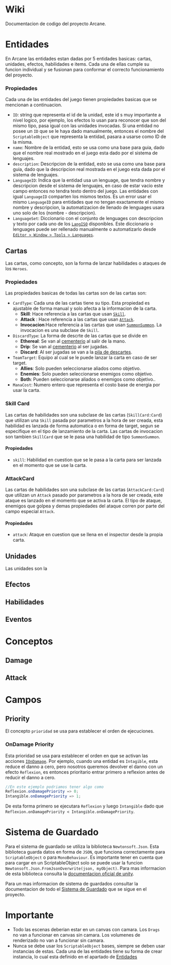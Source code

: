 # Wiki

Documentacion de codigo del proyecto Arcane.

# Entidades

En Arcane las entidades estan dadas por 5 entidades basicas: cartas, unidades, efectos, habilidades e items. Cada una de ellas cumple su funcion individual y se fusionan para conformar el correcto funcionamiento del proyecto.

### Propiedades

Cada una de las entidades del juego tienen propiedades basicas que se mencionan a continuacion.

- `ID`: string que representa el id de la unidad, este id s muy importante a nivel logico, por ejemplo, los efectos lo usan para reconocer que son del mismo tipo, pasa igual con las unidades invocadas. Si una entidad no posee un `ID` que se le haya dado manualmente, entonces el nombre del `ScriptableObject` que representa la entidad, pasara a usarse como ID de la misma.
- `name`: Nombre de la entidad, esto se usa como una base para guia, dado que el nombre real mostrado en el juego esta dado por el sistema de lenguajes.
- `description`: Descripcion de la entidad, esto se usa como una base para guia, dado que la descripcion real mostrada en el juego esta dada por el sistema de lenguajes.
- `LanguageID`: Indica que la entidad usa un lenguage, que tendra nombre y descripcion desde el sistema de lenguajes, en caso de estar vacio este campo entonces no tendra texto dentro del juego. Las entidades con igual `LanguageID` comparten los mismos textos. Es un error usar el mismo `LanguageID` para entidades que no tengan exactamente el mismo nombre y descripcion, la automatizacion de llenado de lenguages usara uno solo de los (nombre - descripcion).
- `LanguageSet`: Diccionario con el conjunto de lenguages con descripcion y texto por cada uno de los [`LangISO`](TODO) disponibles. Este diccionario o lenguages puede ser rellenado manualmente o automatizarlo desde [`Editor > Window > Tools > Languages`](TODO).

## Cartas

Las cartas, como concepto, son la forma de lanzar habilidades o ataques de los `Heroes`.

### Propiedades
<!-- TODO: Imagen para cada una de las propiedades -->
Las propiedades basicas de todas las cartas son de las cartas son:

- `CardType`: Cada una de las cartas tiene su tipo. Esta propiedad es ajustable de forma manual y solo afecta a la informacion de la carta.
  - **Skill**: Hace referencia a las cartas que usan [`Skill`]().
  - **Attack** : Hace referencia a las cartas que usan [`Attack`]().
  - **Invocacion**:Hace referencia a las cartas que usan [`SummonSummon`](). La invocacion es una subclase de `Skill`.
- `DiscardType`: La forma de descrte de las cartas que se divide en
  - **Ethereal**: Se van al [cementerio]() al salir de la mano.
  - **Drip**: Se van al [cementerio]() al ser jugadas.
  - **Discard**: Al ser jugadas se van a la [pila de descartes]().
- `TeamTarget`: Equipo al cual se le puede lanzar la carta en caso de ser target.
  - **Allies**: Solo pueden seleccionarse aliados como objetivo.
  - **Enemies**: Solo pueden seleccionarse enemigos como objetivo.
  - **Both**: Pueden seleccionarse aliados o enemigos como objetivo..
- `ManaCost`: Numero entero que representa el costo base de energia por usar la carta.

### Skill Card

Las cartas de habilidades son una subclase de las cartas (`SkillCard:Card`) que utilizan una `Skill` pasada por parametros a la hora de ser creada, esta habilidad es lanzada de forma automatica o en forma de target, segun se especifique en el tipo de lanzamiento de la carta.
Las cartas de invocacion son tambien `SkillCard` que se le pasa una habilidad de tipo `SummonSummon`.

#### Propiedades

- `skill`: Habilidad en cuestion que se le pasa a la carta para ser lanzada en el momento que se use la carta.

### AttackCard

Las cartas de habilidades son una subclase de las cartas (`AttackCard:Card`) que utilizan un `Attack` pasado por parametros a la hora de ser creada, este ataque es lanzado en el momento que se activa la carta. El tipo de ataque, enemigos que golpea y demas propiedades del ataque corren por parte del campo especial `Attack`.

#### Propiedades

- `attack`: Ataque en cuestion que se llena en el inspector desde la propia carta.

## Unidades

Las unidades son la

## Efectos

## Habilidades

## Eventos

# Conceptos

## Damage

## Attack

# Campos

## Priority

El concepto `prioridad` se usa para establecer el orden de ejecuciones.

### OnDamage Priority

Esta prioridad se usa para establecer el orden en que se activan las acciones [`IOnDamage`](Doc/Actions/IOnDamage.md). Por ejemplo, cuando una entidad es `Intagible`, esta reduce el danno a cero, pero nosotros queremos devolver el danno con un efecto `Reflexion`, es entonces prioritario entrar primero a reflexion antes de reducir el danno a cero.

```c#
//En este ejemplo podriamos tener algo como
Reflexion.onDamagePriority => 0;
Intangible.onDamagePriority => 1;
```

De esta forma primero se ejecutara `Reflexion` y luego `Intangible` dado que `Reflexion.onDamagePriority < Intangible.onDamagePriority`.

# Sistema de Guardado

Para el sistema de guardado se utiliza la biblioteca `Newtonsoft.Json`. Esta biblioteca guarda datos en forma de `JSON`, que funciona correctamente para `ScriptableObject` o para `MonoBehaviour`. Es importante tener en cuenta que para cargar en un ScriptableObject solo se puede usar la funcion `Newtonsoft.Json.FromJsonOverwrite(json, myObject)`. Para mas informacion de esta biblioteca consulta la [documentacion oficial de unity](https://docs.unity3d.com/Packages/com.unity.nuget.newtonsoft-json@3.0/manual/index.html).

Para un mas informacion de sistema de guardados consultar la documentacion de todo el [Sistema de Guardado](Doc/SaveLoad/SavedSistem.md) que se sigue en el proyecto.

<!-- # Control de Prefabs
https://docs.unity3d.com/Manual/AssetBundles-Native.html -->

# Importante

- Todo las escenas deberian estar en un canvas con camara. Los `Drags` no van a funcionar en canvas sin camara. Los volumenes de renderizado no van a funcionar sin camara.
- Nunca se debe usar los `ScriptableObject` bases, siempre se deben usar instancias de estas. Cada una de las entidades tiene su forma de crear instancia, lo cual esta definido en el apartado de [Entidades](#entidades)
